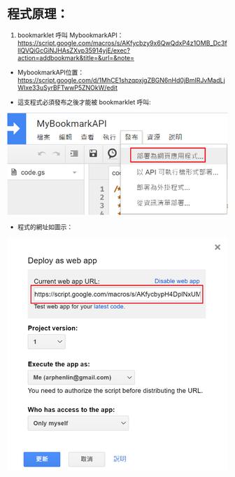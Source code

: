# 程式原理：

1. bookmarklet 呼叫 MybookmarkAPI：
https://script.google.com/macros/s/AKfycbzy9x6QwQdxP4z1OMB_Dc3fllQVQiGcGiNJHAsZXvp35914yjE/exec?action=addbookmark&title=&url=&note=

* MybookmarkAPI位置：
https://script.google.com/d/1MhCE1shzqpxjgZBGN6nHd0jBmIRJvMadLjWIxe33uSyrBFTwwP5ZNOkW/edit

* 這支程式必須發布之後才能被 bookmarklet 呼叫: 

![alt text](https://raw.githubusercontent.com/arphen/mybookmark/master/img/deploy_as_webapp1.png)

* 程式的網址如圖示：

![alt text](https://raw.githubusercontent.com/arphen/mybookmark/master/img/deploy_as_webapp2.png)

